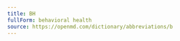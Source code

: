 ```yaml
---
title: BH
fullForm: behavioral health
source: https://openmd.com/dictionary/abbreviations/b
---
```

